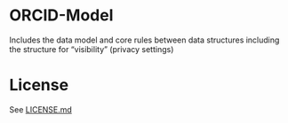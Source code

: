 # ORCID-Model
Includes the data model and core rules between data structures including the structure for “visibility” (privacy settings)

    
# License
See [LICENSE.md](https://github.com/ORCID/ORCID-Work-in-Progress/blob/master/LICENSE.md)

